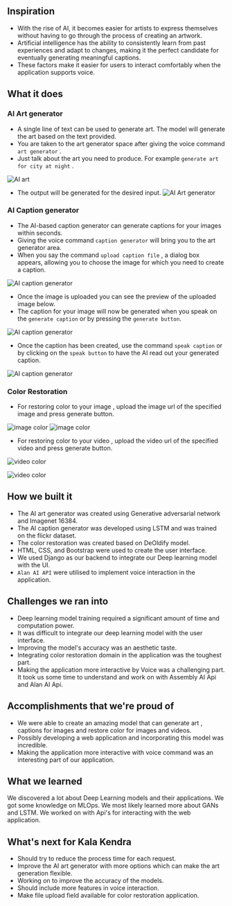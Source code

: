 ## Inspiration
- With the rise of AI, it becomes easier for artists to express themselves without having to go through the process of creating an artwork.
- Artificial intelligence has the ability to consistently learn from past experiences and adapt to changes, making it the perfect candidate for eventually generating meaningful captions.
- These factors make it easier for users to interact comfortably when the application supports voice.

## What it does
### **AI Art generator**
- A single line of text can be used to generate art. The model will generate the art based on the text provided.
- You are taken to the art generator space after giving the voice command `art generator` .
- Just talk about the art you need to produce. For example `generate art for city at night` .

![AI art](https://firebasestorage.googleapis.com/v0/b/react-firechat-ae4bf.appspot.com/o/as-3.png?alt=media&token=15f2e621-0d19-425b-abf1-1338705c56d8) 

- The output will be generated for the desired input.
![AI Art generator](https://firebasestorage.googleapis.com/v0/b/react-firechat-ae4bf.appspot.com/o/as-2.png?alt=media&token=0605352d-3f87-441e-ac52-08346f965082)

### **AI Caption generator**
- The AI-based caption generator can generate captions for your images within seconds.
- Giving the voice command `caption generator` will bring you to the art generator area.
- When you say the command `upload caption file` , a dialog box appears, allowing you to choose the image for which you need to create a caption.

![AI caption generator](https://firebasestorage.googleapis.com/v0/b/react-firechat-ae4bf.appspot.com/o/as-4.png?alt=media&token=cef67ac5-07fe-4842-a705-8c72c739b1e3)

- Once the image is uploaded you can see the preview of the uploaded image below.
- The caption for your image will now be generated when you speak on the `generate caption` or by pressing the `generate button`.

![AI caption generator](https://firebasestorage.googleapis.com/v0/b/react-firechat-ae4bf.appspot.com/o/as-5.png?alt=media&token=63c4abec-4a67-49ea-b7b5-2d7c239a1ad9)

- Once the caption has been created, use the command `speak caption` or by clicking on the `speak button` to have the AI read out your generated caption.

![AI caption generator](https://firebasestorage.googleapis.com/v0/b/react-firechat-ae4bf.appspot.com/o/as-6.png?alt=media&token=246dfb40-ecb8-4fbd-99e8-73fba55b9d9e)

### **Color Restoration**
- For restoring color to your image , upload the image url of the specified image and press generate button. 

![image color](https://firebasestorage.googleapis.com/v0/b/react-firechat-ae4bf.appspot.com/o/as-7.png?alt=media&token=64fca4e4-2318-41c4-80a4-dea48dc60a49)
![image color](https://firebasestorage.googleapis.com/v0/b/react-firechat-ae4bf.appspot.com/o/as-8.png?alt=media&token=cbb46d98-ad57-46e2-a3d6-f848f4fd16f7)

- For restoring color to your video , upload the video url of the specified video and press generate button. 

![video color](https://firebasestorage.googleapis.com/v0/b/react-firechat-ae4bf.appspot.com/o/as-9.png?alt=media&token=a419400b-fbe7-41aa-b9fd-918b578538d3)

![video color](https://firebasestorage.googleapis.com/v0/b/react-firechat-ae4bf.appspot.com/o/as-10.png?alt=media&token=6598d584-7196-416f-937f-10659f642a90)

## How we built it
- The AI art generator was created using Generative adversarial network and Imagenet 16384.
- The AI caption generator was developed using LSTM and was trained on the flickr dataset. 
- The color restoration was created based on DeOldify model.
- HTML, CSS, and Bootstrap were used to create the user interface.
- We used Django as our backend to integrate our Deep learning model with the UI.
-  `Alan AI API` were utilised to implement voice interaction in the application.

## Challenges we ran into
- Deep learning model training required a significant amount of time and computation power.
- It was difficult to integrate our deep learning model with the user interface.
- Improving the model's accuracy was an aesthetic taste.
- Integrating color restoration domain in the application was the toughest part. 
- Making the application more interactive by Voice was a challenging part. It took us some time to understand and work on with Assembly AI Api and Alan AI Api.

## Accomplishments that we're proud of
- We were able to create an amazing model that can generate art , captions for images and restore color for images and videos. 
- Possibly developing a web application and incorporating this model was incredible.
- Making the application more interactive with voice command was an interesting part of our application.
 
## What we learned
We discovered a lot about Deep Learning models and their applications. We got some knowledge on MLOps. We most likely learned more about GANs and LSTM. We worked on with Api's for interacting with the web application.

## What's next for Kala Kendra
- Should try to reduce the process time for each request. 
- Improve the AI art generator with more options which can make the art generation flexible.
- Working on to improve the accuracy of the models.
- Should include more features in voice interaction.
- Make file upload field available for color restoration application. 
